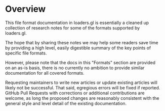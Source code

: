 # Overview

This file format documentation in loaders.gl is essentially a cleaned up collection of research notes for some of the formats supported by loaders.gl.  

The hope that by sharing these notes we may help some readers save time by providing a high level, easily digestible summary of the key points of specific file formats. 

However, please note that the docs in this "Formats" section are provided on an as-is basis, there is no currently no ambition to provide similar documentation for all covered formats.

Requesting maintainers to write new articles or update existing articles will likely not be successful. That said, egregious errors will be fixed if reported. GitHub Pull Requests with corrections or additional contributions are welcome, as long the proposed changes are reasonably consistent with the general style and level detail of the existing documentation.
